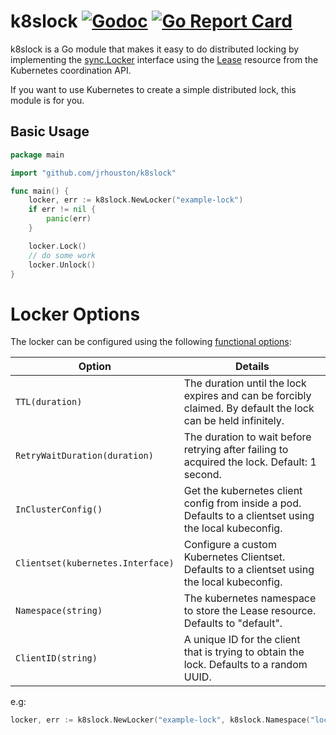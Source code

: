 # k8slock [![Godoc](https://godoc.org/github.com/jrhouston/k8slock?status.svg)](https://godoc.org/github.com/jrhouston/k8slock) [![Go Report Card](https://goreportcard.com/badge/github.com/jrhouston/k8slock)](https://goreportcard.com/report/github.com/jrhouston/k8slock)

k8slock is a Go module that makes it easy to do distributed locking by implementing the [sync.Locker](https://golang.org/pkg/sync/#Locker) interface using the [Lease](https://kubernetes.io/docs/reference/generated/kubernetes-api/v1.18/#lease-v1-coordination-k8s-io) resource from the Kubernetes coordination API. 

If you want to use Kubernetes to create a simple distributed lock, this module is for you.


## Basic Usage

```go
package main

import "github.com/jrhouston/k8slock"

func main() {
    locker, err := k8slock.NewLocker("example-lock")
    if err != nil {
        panic(err)
    }

    locker.Lock()
    // do some work
    locker.Unlock()
}
```

# Locker Options

The locker can be configured using the following [functional options](https://dave.cheney.net/2014/10/17/functional-options-for-friendly-apis):

| Option | Details |
|---|---|
| `TTL(duration)` | The duration until the lock expires and can be forcibly claimed. By default the lock can be held infinitely. |
| `RetryWaitDuration(duration)` | The duration to wait before retrying after failing to acquired the lock. Default: 1 second. |
| `InClusterConfig()` | Get the kubernetes client config from inside a pod. Defaults to a clientset using the local kubeconfig. |
| `Clientset(kubernetes.Interface)` | Configure a custom Kubernetes Clientset. Defaults to a clientset using the local kubeconfig. |
| `Namespace(string)` | The kubernetes namespace to store the Lease resource. Defaults to "default". |
| `ClientID(string)` | A unique ID for the client that is trying to obtain the lock. Defaults to a random UUID. |

e.g:

```go
locker, err := k8slock.NewLocker("example-lock", k8slock.Namespace("locks"), k8slock.ClientID("client-0"))
```
